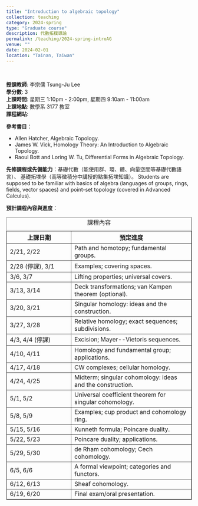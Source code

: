 ```yaml
---
title: "Introduction to algebraic topology"
collection: teaching
category: 2024-spring
type: "Graduate course"
description: 代數拓樸導論
permalink: /teaching/2024-spring-introAG
venue: ""
date: 2024-02-01
location: "Tainan, Taiwan"
---
```


&nbsp;


<p><b>授課教師</b>: 李宗儒 Tsung-Ju Lee
<br><b>學分數</b>: 3
<br><b>上課時間</b>: 星期三 1:10pm - 2:00pm, 星期四 9:10am - 11:00am
<br><b>上課地點</b>: 數學系 3177 教室
<br><b>課程網站</b>: 
<p><b>參考書目</b>：
<ul>
<li>Allen Hatcher, Algebraic Topology.</li> 
<li>James W. Vick, Homology Theory: An Introduction to Algebraic Topology.</li> 
<li>Raoul Bott and Loring W. Tu, Differential Forms in Algebraic Topology.</li> 
</ul>

<p><b>先修課程或先備能力</b>：基礎代數（能使用群、環、體、向量空間等基礎代數語言）、
  基礎拓墣學（高等微積分中講授的點集拓墣知識）。
Students are supposed to be familiar with basics of algebra (languages of groups, rings, fields, vector spaces) and
point-set topology (covered in Advanced Calculus). 
</p>

<p><b>預計課程內容與進度</b>：
<table border="1">
  <caption style="caption-side:top"><center>課程內容</center></caption>
  <tr>
    <th style="width:35%"> 上課日期 </th>
    <th style="width:65%"><center> 預定進度 </center></th>
  </tr>
  <tr>
    <td>2/21, 2/22</td> 
    <td>Path and homotopy; fundamental groups.</td>
  </tr> 
  <tr>
    <td> 2/28 (停課), 3/1</td>
    <td>Examples; covering spaces.</td>
  </tr>
  <tr>
    <td> 3/6, 3/7</td>
    <td>Lifting properties; universal covers.</td>
  </tr>
  <tr>
    <td> 3/13, 3/14</td>
    <td>Deck transformations; van Kampen theorem (optional).</td>
  </tr>
  <tr>
    <td> 3/20, 3/21</td>
    <td>Singular homology: ideas and the construction.</td>
  </tr>
  <tr>
    <td> 3/27, 3/28</td>
    <td>Relative homology; exact sequences; subdivisions.</td>
  </tr>
  <tr>
    <td> 4/3, 4/4 (停課)</td>
    <td>Excision; Mayer--Vietoris sequences.</td>
  </tr>
  <tr>
    <td> 4/10, 4/11 </td>
    <td>Homology and fundamental group; applications.</td>
  </tr>
  <tr>
    <td> 4/17, 4/18 </td>
    <td>CW complexes; cellular homology.</td>
  </tr>
  <tr>
    <td> 4/24, 4/25 </td>
    <td>Midterm; singular cohomology: ideas and the construction.</td>
  </tr>
  <tr>
    <td> 5/1, 5/2 </td>
    <td>Universal coefficient theorem for singular cohomology.</td>
  </tr>
  <tr>
    <td> 5/8, 5/9 </td>
    <td>Examples; cup product and cohomology ring.</td>
  </tr>
  <tr>
    <td> 5/15, 5/16 </td>
    <td>Kunneth formula; Poincare duality.</td>
  </tr>
  <tr>
    <td> 5/22, 5/23 </td>
    <td>Poincare duality; applications.</td>
  </tr>
  <tr>
    <td> 5/29, 5/30 </td>
    <td>de Rham cohomology; Cech cohomology.</td>
  </tr>
  <tr>
    <td> 6/5, 6/6 </td>
    <td>A formal viewpoint; categories and functors.</td>
  </tr>
  <tr>
    <td> 6/12, 6/13 </td>
    <td>Sheaf cohomology.</td>
  </tr>
  <tr>
    <td> 6/19, 6/20 </td>
    <td>Final exam/oral presentation.</td>
  </tr>

</table>
</p>

